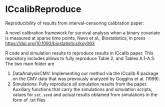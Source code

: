 # ICcalibReproduce
Reproducibility of results from interval-censoring calibration paper:

A novel calibration framework for survival analysis when a binary covariate is measured at sparse time points, 
Nevo et al., Biostatistics, in press
https://doi.org/10.1093/biostatistics/kxy063

R code and simulation results to reproduce results in ICcalib paper. This repository includes allows to fully reproduce Table 2, and Tables A.1-A.3. The two main folder are

1. DataAnalysisCMV: Implementing our method via the ICcalib R package on the CMV data that was previously analyzed by Goggins et al. (1999). 
2. Simulations: Fully reproduce all simulation results from the paper. Auxiliary functions that carry the simulations and simulation scripts, values for `set.seed` and actual results obtained from simulations in the form of .txt files
